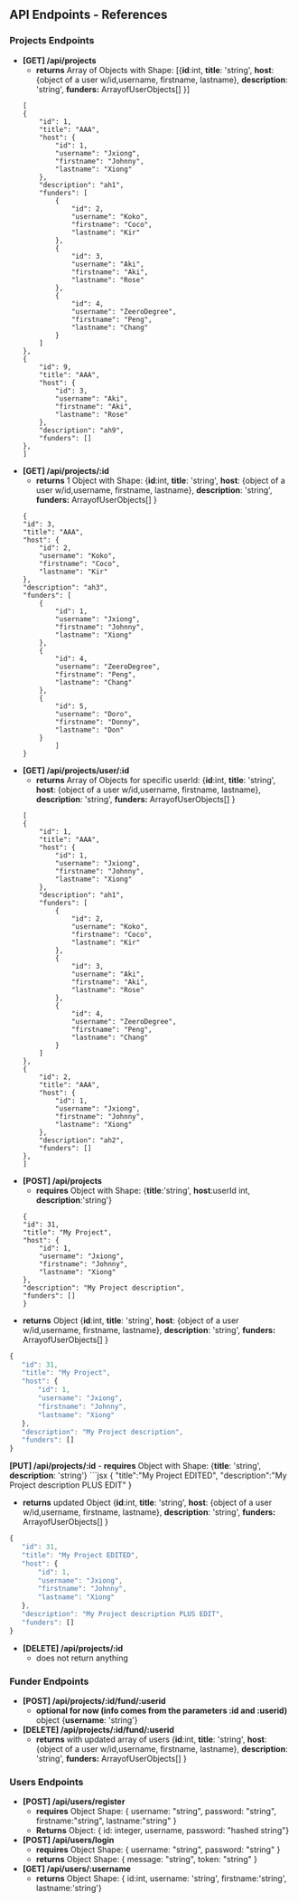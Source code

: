 
## API Endpoints - References

### Projects Endpoints

- **[GET] /api/projects**
    - **returns** Array of Objects  with Shape:    [{**id**:int,  **title**: 'string', **host**: {object of a user w/id,username, firstname, lastname}, **description**: 'string', **funders:** ArrayofUserObjects[] }]
    ``` 
    [
    {
        "id": 1,
        "title": "AAA",
        "host": {
            "id": 1,
            "username": "Jxiong",
            "firstname": "Johnny",
            "lastname": "Xiong"
        },
        "description": "ah1",
        "funders": [
            {
                "id": 2,
                "username": "Koko",
                "firstname": "Coco",
                "lastname": "Kir"
            },
            {
                "id": 3,
                "username": "Aki",
                "firstname": "Aki",
                "lastname": "Rose"
            },
            {
                "id": 4,
                "username": "ZeeroDegree",
                "firstname": "Peng",
                "lastname": "Chang"
            }
        ]
    },
    {
        "id": 9,
        "title": "AAA",
        "host": {
            "id": 3,
            "username": "Aki",
            "firstname": "Aki",
            "lastname": "Rose"
        },
        "description": "ah9",
        "funders": []
    },
    ]
- **[GET] /api/projects/:id**
    - **returns** 1 Object with Shape: {**id**:int,  **title**: 'string', **host**: {object of a user w/id,username, firstname, lastname}, **description**: 'string', **funders:** ArrayofUserObjects[] }
    ``` 
    {
    "id": 3,
    "title": "AAA",
    "host": {
        "id": 2,
        "username": "Koko",
        "firstname": "Coco",
        "lastname": "Kir"
    },
    "description": "ah3",
    "funders": [
        {
            "id": 1,
            "username": "Jxiong",
            "firstname": "Johnny",
            "lastname": "Xiong"
        },
        {
            "id": 4,
            "username": "ZeeroDegree",
            "firstname": "Peng",
            "lastname": "Chang"
        },
        {
            "id": 5,
            "username": "Doro",
            "firstname": "Donny",
            "lastname": "Don"
        }
            ]
    }
- **[GET] /api/projects/user/:id**
    - **returns** Array of Objects for specific userId: {**id**:int,  **title**: 'string', **host**: {object of a user w/id,username, firstname, lastname}, **description**: 'string', **funders:** ArrayofUserObjects[] }
    ```
    [
    {
        "id": 1,
        "title": "AAA",
        "host": {
            "id": 1,
            "username": "Jxiong",
            "firstname": "Johnny",
            "lastname": "Xiong"
        },
        "description": "ah1",
        "funders": [
            {
                "id": 2,
                "username": "Koko",
                "firstname": "Coco",
                "lastname": "Kir"
            },
            {
                "id": 3,
                "username": "Aki",
                "firstname": "Aki",
                "lastname": "Rose"
            },
            {
                "id": 4,
                "username": "ZeeroDegree",
                "firstname": "Peng",
                "lastname": "Chang"
            }
        ]
    },
    {
        "id": 2,
        "title": "AAA",
        "host": {
            "id": 1,
            "username": "Jxiong",
            "firstname": "Johnny",
            "lastname": "Xiong"
        },
        "description": "ah2",
        "funders": []
    },
    ]
- **[POST] /api/projects**
    - **requires** Object with Shape: {**title**:'string', **host**:userId int, **description**:'string'}
    ```
    {
    "id": 31,
    "title": "My Project",
    "host": {
        "id": 1,
        "username": "Jxiong",
        "firstname": "Johnny",
        "lastname": "Xiong"
    },
    "description": "My Project description",
    "funders": []
    }
 - **returns** Object {**id**:int,  **title**: 'string', **host**: {object of a user w/id,username, firstname, lastname}, **description**: 'string', **funders:** ArrayofUserObjects[] }
 ```jsx
{
    "id": 31,
    "title": "My Project",
    "host": {
        "id": 1,
        "username": "Jxiong",
        "firstname": "Johnny",
        "lastname": "Xiong"
    },
    "description": "My Project description",
    "funders": []
}
```
**[PUT] /api/projects/:id**
    - **requires** Object with Shape: {**title**: 'string', **description**: 'string'}
    ```jsx
    {
    "title":"My Project EDITED",
    "description":"My Project description PLUS EDIT"
    }

 - **returns** updated Object {**id**:int,  **title**: 'string', **host**: {object of a user w/id,username, firstname, lastname}, **description**: 'string', **funders:** ArrayofUserObjects[] }
 ```jsx
{
    "id": 31,
    "title": "My Project EDITED",
    "host": {
        "id": 1,
        "username": "Jxiong",
        "firstname": "Johnny",
        "lastname": "Xiong"
    },
    "description": "My Project description PLUS EDIT",
    "funders": []
}
```
- **[DELETE] /api/projects/:id**
    - does not return anything

### Funder Endpoints

- **[POST] /api/projects/:id/fund/:userid**
    - **optional for now (info comes from the parameters :id and :userid)** object {**username**: 'string'}
- **[DELETE] /api/projects/:id/fund/:userid**
    - **returns** with updated array of users {**id**:int,  **title**: 'string', **host**: {object of a user w/id,username, firstname, lastname}, **description**: 'string', **funders:** ArrayofUserObjects[] }

### Users Endpoints

- **[POST] /api/users/register**
    - **requires** Object Shape: { username: "string", password: "string", firstname:"string", lastname:"string" }
    - **Returns** Object: { id: integer, username, password: "hashed string"}
- **[POST] /api/users/login**
    - **requires** Object Shape: { username: "string", password: "string" }
    - **returns** Object Shape: { message: "string", token: "string" }
- **[GET] /api/users/:username**
    - **returns** Object Shape: { id:int, username: 'string', firstname:'string', lastname:'string'}
